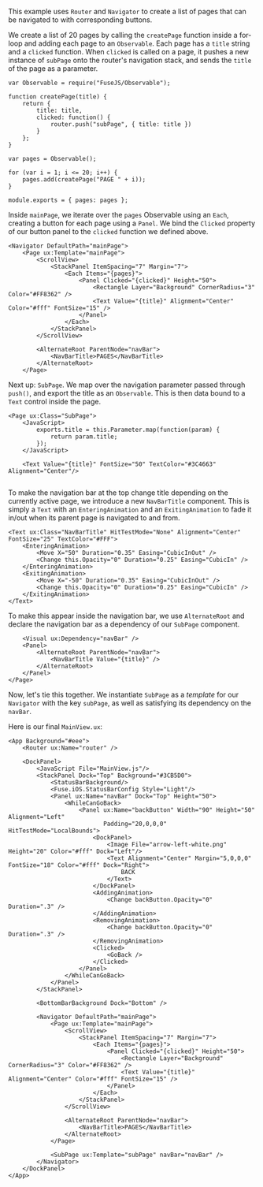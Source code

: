 This example uses `Router` and `Navigator` to create a list of pages that can be navigated to with corresponding buttons.

We create a list of 20 pages by calling the `createPage` function inside a for-loop and adding each page to an `Observable`.
Each page has a `title` string and a `clicked` function.
When `clicked` is called on a page, it pushes a new instance of `subPage` onto the router's navigation stack, and sends the `title` of the page as a parameter.

<!-- snippet-begin:pages-using-js/MainView.js:MainJS -->

```
var Observable = require("FuseJS/Observable");

function createPage(title) {
    return {
        title: title,
        clicked: function() {
            router.push("subPage", { title: title })
        }
    };
}

var pages = Observable();

for (var i = 1; i <= 20; i++) {
    pages.add(createPage("PAGE " + i));
}

module.exports = { pages: pages };
```

<!-- snippet-end -->

Inside `mainPage`, we iterate over the `pages` Observable using an `Each`, creating a button for each page using a `Panel`. We bind the `Clicked` property of our button panel to the `clicked` function we defined above.

<!-- snippet-begin:pages-using-js/MainView.ux:MainPage -->

```
<Navigator DefaultPath="mainPage">
    <Page ux:Template="mainPage">
        <ScrollView>
            <StackPanel ItemSpacing="7" Margin="7">
                <Each Items="{pages}">
                    <Panel Clicked="{clicked}" Height="50">
                        <Rectangle Layer="Background" CornerRadius="3" Color="#FF8362" />
                        <Text Value="{title}" Alignment="Center" Color="#fff" FontSize="15" />
                    </Panel>
                </Each>
            </StackPanel>
        </ScrollView>
        
        <AlternateRoot ParentNode="navBar">
            <NavBarTitle>PAGES</NavBarTitle>
        </AlternateRoot>
    </Page>
```

<!-- snippet-end -->

Next up: `SubPage`. We map over the navigation parameter passed through `push()`, and export the title as an `Observable`. This is then data bound to a `Text` control inside the page.

<!-- snippet-begin:pages-using-js/SubPage.ux:SubPage -->

```
<Page ux:Class="SubPage">
    <JavaScript>
        exports.title = this.Parameter.map(function(param) {
            return param.title;
        });
    </JavaScript>
    
    <Text Value="{title}" FontSize="50" TextColor="#3C4663" Alignment="Center"/>
    
```

<!-- snippet-end -->

To make the navigation bar at the top change title depending on the currently active page, we introduce a new `NavBarTitle` component. This is simply a `Text` with an `EnteringAnimation` and an `ExitingAnimation` to fade it in/out when its parent page is navigated to and from.

<!-- snippet-begin:pages-using-js/NavBarTitle.ux:NavBarTitle -->

```
<Text ux:Class="NavBarTitle" HitTestMode="None" Alignment="Center" FontSize="25" TextColor="#FFF">
    <EnteringAnimation>
        <Move X="50" Duration="0.35" Easing="CubicInOut" />
        <Change this.Opacity="0" Duration="0.25" Easing="CubicIn" />
    </EnteringAnimation>
    <ExitingAnimation>
        <Move X="-50" Duration="0.35" Easing="CubicInOut" />
        <Change this.Opacity="0" Duration="0.25" Easing="CubicIn" />
    </ExitingAnimation>
</Text>
```

<!-- snippet-end -->

To make this appear inside the navigation bar, we use `AlternateRoot` and declare the navigation bar as a dependency of our `SubPage` component.

<!-- snippet-begin:pages-using-js/SubPage.ux:NavBarTitle -->

```
    <Visual ux:Dependency="navBar" />
    <Panel>
        <AlternateRoot ParentNode="navBar">
            <NavBarTitle Value="{title}" />
        </AlternateRoot>
    </Panel>
</Page>
```

<!-- snippet-end -->

Now, let's tie this together.
We instantiate `SubPage` as a *template* for our `Navigator` with the key `subPage`, as well as satisfying its dependency on the `navBar`.

Here is our final `MainView.ux`:

<!-- snippet-begin:pages-using-js/MainView.ux:MainView -->

```
<App Background="#eee">
    <Router ux:Name="router" />

    <DockPanel>
        <JavaScript File="MainView.js"/>
        <StackPanel Dock="Top" Background="#3CB5D0">
            <StatusBarBackground/>
            <Fuse.iOS.StatusBarConfig Style="Light"/>
            <Panel ux:Name="navBar" Dock="Top" Height="50">
                <WhileCanGoBack>
                    <Panel ux:Name="backButton" Width="90" Height="50" Alignment="Left" 
                           Padding="20,0,0,0" HitTestMode="LocalBounds">
                        <DockPanel>
                            <Image File="arrow-left-white.png" Height="20" Color="#fff" Dock="Left"/>
                            <Text Alignment="Center" Margin="5,0,0,0" FontSize="18" Color="#fff" Dock="Right">
                                BACK
                            </Text>
                        </DockPanel>
                        <AddingAnimation>
                            <Change backButton.Opacity="0" Duration=".3" />
                        </AddingAnimation>
                        <RemovingAnimation>
                            <Change backButton.Opacity="0" Duration=".3" />
                        </RemovingAnimation>
                        <Clicked>
                            <GoBack />
                        </Clicked>
                    </Panel>
                </WhileCanGoBack>
            </Panel>
        </StackPanel>
        
        <BottomBarBackground Dock="Bottom" />
        
        <Navigator DefaultPath="mainPage">
            <Page ux:Template="mainPage">
                <ScrollView>
                    <StackPanel ItemSpacing="7" Margin="7">
                        <Each Items="{pages}">
                            <Panel Clicked="{clicked}" Height="50">
                                <Rectangle Layer="Background" CornerRadius="3" Color="#FF8362" />
                                <Text Value="{title}" Alignment="Center" Color="#fff" FontSize="15" />
                            </Panel>
                        </Each>
                    </StackPanel>
                </ScrollView>
                
                <AlternateRoot ParentNode="navBar">
                    <NavBarTitle>PAGES</NavBarTitle>
                </AlternateRoot>
            </Page>

            <SubPage ux:Template="subPage" navBar="navBar" />
        </Navigator>
    </DockPanel>
</App>
```

<!-- snippet-end -->
